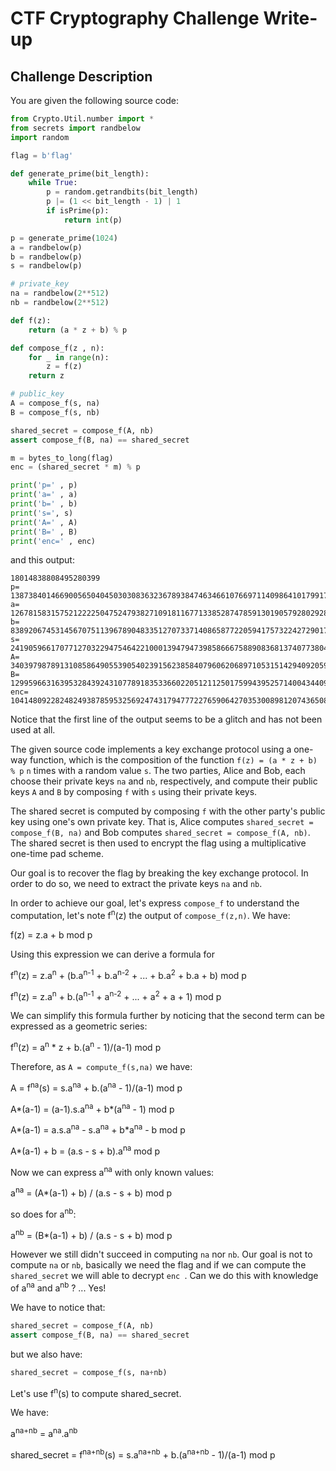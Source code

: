 # CTF Cryptography Challenge Write-up

## Challenge Description

You are given the following source code:

```python
from Crypto.Util.number import *
from secrets import randbelow
import random

flag = b'flag'

def generate_prime(bit_length):
    while True:
        p = random.getrandbits(bit_length)
        p |= (1 << bit_length - 1) | 1
        if isPrime(p):
            return int(p)

p = generate_prime(1024)
a = randbelow(p)
b = randbelow(p)
s = randbelow(p)

# private_key
na = randbelow(2**512)
nb = randbelow(2**512)

def f(z):
    return (a * z + b) % p

def compose_f(z , n):
    for _ in range(n):
        z = f(z)
    return z

# public_key
A = compose_f(s, na)
B = compose_f(s, nb)

shared_secret = compose_f(A, nb)
assert compose_f(B, na) == shared_secret

m = bytes_to_long(flag)
enc = (shared_secret * m) % p

print('p=' , p)
print('a=' , a)
print('b=' , b)
print('s=', s)
print('A=' , A)
print('B=' , B)
print('enc=' , enc)
```

and this output:
```
18014838808495280399
p= 138738401466900565040450303083632367893847463466107669711409864101799177361263459826541936326742972782376396758761943269914060531542676904776176934310486048846522183424592323642466849133398927768118016854999956420610892278699506965169998416753662538788895370970371022249628860199762972564882686645000256909871
a= 126781583157521222250475247938271091811677133852874785913019057928029289396790949466805956243367134365574824890637028599494243131950282774012116795208300046183453446689977465283614472996206256379620854248760741286207457182535254617444440557810731635318034203148056316545222203374915579523706620027160017842994
b= 83892067453145670751139678904833512707337140865877220594175732242729017671725515228417945796691993178345584505771251905613011382580903486012959184236895449845477934867025007833702926023261733967649731599879839933065101975641631223760460213724029012558966717117465153899460682192938441255931891404635893744240
s= 24190596617077127032294754642210001394794739858666758890836813740773804838740669005876014182814839452722668251054241117626335271447168113660615992026517314232009330518394585106381637370121890852907600182906026646262055693098701030960758777125453954873391649255358003639583918273335710716898207423594091868681
A= 34039798789131085864905539054023915623858407960620689710531514294092059456753413906023893853272797702676443979733688237030137342866733011856518704054099242215019097768626703317027021935580818079153636932385319011184911254936914415347008548675501557744942347934351797466652577640422648359095242871127773307621
B= 129959663163953284392431077891835336602205121125017599439525714004344098257709866664927158009975783180370828339704467043786533070764713843809658149504798434817706067668345152345626733549576417247343808989656217806890132452519359938277406521102584634011267960951129350401112250056058751009448490064496943437465
enc= 104148092282482493878595325692474317947772276590642703530089812074365089502817576489037610569321529224781874437663048604968601389471595393006607510334604724582788301449046946587552701887396049213376917024752904470074749081661060102702709406831088343806011fd
```

Notice that the first line of the output seems to be a glitch and has not been used at all.

The given source code implements a key exchange protocol using a one-way function, which is the composition of the function `f(z) = (a * z + b) % p` `n` times with a random value `s`. The two parties, Alice and Bob, each choose their private keys `na` and `nb`, respectively, and compute their public keys `A` and `B` by composing `f` with `s` using their private keys.

The shared secret is computed by composing `f` with the other party's public key using one's own private key. That is, Alice computes `shared_secret = compose_f(B, na)` and Bob computes `shared_secret = compose_f(A, nb)`. The shared secret is then used to encrypt the flag using a multiplicative one-time pad scheme.

Our goal is to recover the flag by breaking the key exchange protocol. In order to do so, we need to extract the private keys `na` and `nb`.

In order to achieve our goal, let's express `compose_f` to understand the computation, let's note f<sup>n</sup>(z) the output of `compose_f(z,n)`. We have:

f(z) = z.a + b mod p

Using this expression we can derive a formula for 

f<sup>n</sup>(z) = z.a<sup>n</sup> + (b.a<sup>n-1</sup> + b.a<sup>n-2</sup> + ... + b.a<sup>2</sup> + b.a + b) mod p

f<sup>n</sup>(z) = z.a<sup>n</sup> + b.(a<sup>n-1</sup> + a<sup>n-2</sup> + ... + a<sup>2</sup> + a + 1) mod p

We can simplify this formula further by noticing that the second term can be expressed as a geometric series:

f<sup>n</sup>(z) = a<sup>n</sup> * z + b.(a<sup>n</sup> - 1)/(a-1) mod p

Therefore, as `A = compute_f(s,na)` we have:

A = f<sup>na</sup>(s) = s.a<sup>na</sup> + b.(a<sup>na</sup> - 1)/(a-1) mod p

A*(a-1) = (a-1).s.a<sup>na</sup> + b*(a<sup>na</sup> - 1) mod p

A*(a-1) = a.s.a<sup>na</sup> - s.a<sup>na</sup> + b*a<sup>na</sup> - b mod p

A*(a-1) + b = (a.s - s + b).a<sup>na</sup> mod p

Now we can express a<sup>na</sup> with only known values:

a<sup>na</sup> = (A*(a-1) + b) / (a.s - s + b) mod p

so does for a<sup>nb</sup>:

a<sup>nb</sup> = (B*(a-1) + b) / (a.s - s + b) mod p

However we still didn't succeed in computing `na` nor `nb`. Our goal is not to compute `na` or `nb`, basically we need the flag and if we can compute the `shared_secret` we will able to decrypt `enc `. Can we do this with knowledge of a<sup>na</sup> and a<sup>nb</sup> ? ... Yes!

We have to notice that:
```python
shared_secret = compose_f(A, nb)
assert compose_f(B, na) == shared_secret
```
but we also have:
```python
shared_secret = compose_f(s, na+nb)
````
Let's use f<sup>n</sup>(s) to compute shared_secret.

We have:

a<sup>na+nb</sup> = a<sup>na</sup>.a<sup>nb</sup>

shared_secret = f<sup>na+nb</sup>(s) = s.a<sup>na+nb</sup> + b.(a<sup>na+nb</sup> - 1)/(a-1) mod p


